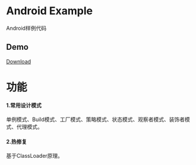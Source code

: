 # Android Example
Android样例代码
## Demo
[Download](https://github.com/SoarY/Example/blob/master/file/example.apk?raw=true)

# 功能
#### 1.常用设计模式
单例模式、Build模式、工厂模式、策略模式、状态模式、观察者模式、装饰者模式、代理模式。

#### 2.热修复
基于ClassLoader原理。

